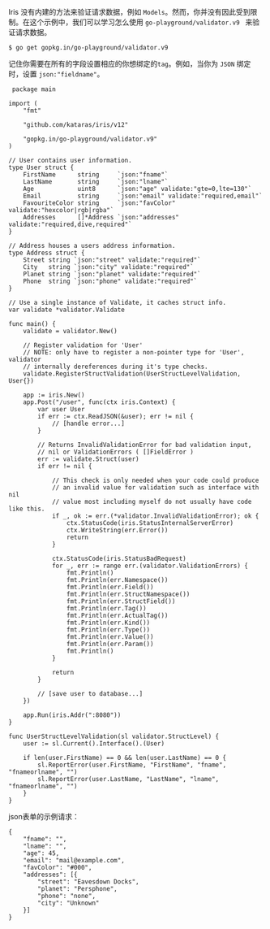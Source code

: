 Iris 没有内建的方法来验证请求数据，例如 `Models`。然而，你并没有因此受到限制。在这个示例中，我们可以学习怎么使用 `go-playground/validator.v9 ` 来验证请求数据。

	$ go get gopkg.in/go-playground/validator.v9

记住你需要在所有的字段设置相应的你想绑定的`tag`。例如，当你为 `JSON` 绑定时，设置 `json:"fieldname"`。

	 package main
	
	import (
	    "fmt"
	
	    "github.com/kataras/iris/v12"
	
	    "gopkg.in/go-playground/validator.v9"
	)
	
	// User contains user information.
	type User struct {
	    FirstName      string     `json:"fname"`
	    LastName       string     `json:"lname"`
	    Age            uint8      `json:"age" validate:"gte=0,lte=130"`
	    Email          string     `json:"email" validate:"required,email"`
	    FavouriteColor string     `json:"favColor" validate:"hexcolor|rgb|rgba"`
	    Addresses      []*Address `json:"addresses" validate:"required,dive,required"`
	}
	
	// Address houses a users address information.
	type Address struct {
	    Street string `json:"street" validate:"required"`
	    City   string `json:"city" validate:"required"`
	    Planet string `json:"planet" validate:"required"`
	    Phone  string `json:"phone" validate:"required"`
	}
	
	// Use a single instance of Validate, it caches struct info.
	var validate *validator.Validate
	
	func main() {
	    validate = validator.New()
	
	    // Register validation for 'User'
	    // NOTE: only have to register a non-pointer type for 'User', validator
	    // internally dereferences during it's type checks.
	    validate.RegisterStructValidation(UserStructLevelValidation, User{})
	
	    app := iris.New()
	    app.Post("/user", func(ctx iris.Context) {
	        var user User
	        if err := ctx.ReadJSON(&user); err != nil {
	            // [handle error...]
	        }
	
	        // Returns InvalidValidationError for bad validation input,
	        // nil or ValidationErrors ( []FieldError )
	        err := validate.Struct(user)
	        if err != nil {
	
	            // This check is only needed when your code could produce
	            // an invalid value for validation such as interface with nil
	            // value most including myself do not usually have code like this.
	            if _, ok := err.(*validator.InvalidValidationError); ok {
	                ctx.StatusCode(iris.StatusInternalServerError)
	                ctx.WriteString(err.Error())
	                return
	            }
	
	            ctx.StatusCode(iris.StatusBadRequest)
	            for _, err := range err.(validator.ValidationErrors) {
	                fmt.Println()
	                fmt.Println(err.Namespace())
	                fmt.Println(err.Field())
	                fmt.Println(err.StructNamespace())
	                fmt.Println(err.StructField())
	                fmt.Println(err.Tag())
	                fmt.Println(err.ActualTag())
	                fmt.Println(err.Kind())
	                fmt.Println(err.Type())
	                fmt.Println(err.Value())
	                fmt.Println(err.Param())
	                fmt.Println()
	            }
	
	            return
	        }
	
	        // [save user to database...]
	    })
	
	    app.Run(iris.Addr(":8080"))
	}
	
	func UserStructLevelValidation(sl validator.StructLevel) {
	    user := sl.Current().Interface().(User)
	
	    if len(user.FirstName) == 0 && len(user.LastName) == 0 {
	        sl.ReportError(user.FirstName, "FirstName", "fname", "fnameorlname", "")
	        sl.ReportError(user.LastName, "LastName", "lname", "fnameorlname", "")
	    }
	}

json表单的示例请求：

	{
	    "fname": "",
	    "lname": "",
	    "age": 45,
	    "email": "mail@example.com",
	    "favColor": "#000",
	    "addresses": [{
	        "street": "Eavesdown Docks",
	        "planet": "Persphone",
	        "phone": "none",
	        "city": "Unknown"
	    }]
	}